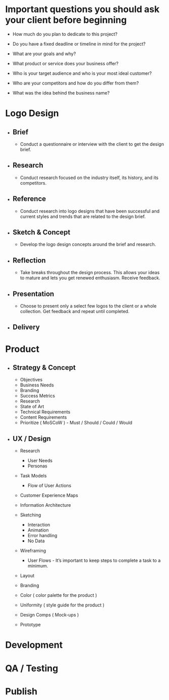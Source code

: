 # Important questions you should ask your client before beginning

- How much do you plan to dedicate to this project?

- Do you have a fixed deadline or timeline in mind for the project?

- What are your goals and why?

- What product or service does your business offer?

- Who is your target audience and who is your most ideal customer?

- Who are your competitors and how do you differ from them?

- What was the idea behind the business name?


# Logo Design

- ## Brief 

	- Conduct a questionnaire or interview with the client to get the design brief.

- ## Research

	- Conduct research focused on the industry itself, its history, and its competitors.

- ## Reference

	- Conduct research into logo designs that have been successful and current styles and trends that are related to the design brief.

- ## Sketch & Concept

	- Develop the logo design concepts around the brief and research.

- ## Reflection

	- Take breaks throughout the design process. This allows your ideas to mature and lets you get renewed enthusiasm. Receive feedback.

- ## Presentation

	- Choose to present only a select few logos to the client or a whole collection. Get feedback and repeat until completed.

- ## Delivery

# Product

- ## Strategy & Concept

	- Objectives
	- Business Needs
	- Branding
	- Success Metrics
	- Research
	- State of Art
	- Technical Requirements
	- Content Requirements
	- Prioritize ( MoSCoW ) - Must / Should / Could / Would

- ## UX / Design

	- Research

		- User Needs
		- Personas

	- Task Models

		- Flow of User Actions

	- Customer Experience Maps
		
	- Information Architecture

	- Sketching

		- Interaction
		- Animation
		- Error handling
		- No Data

	- Wireframing

		- User Flows - It’s important to keep steps to complete a task to a minimum.

	- Layout

	- Branding

	- Color ( color palette for the product )

	- Uniformity ( style guide for the product )

	- Design Comps ( Mock-ups )

	- Prototype

# Development

# QA / Testing

# Publish




